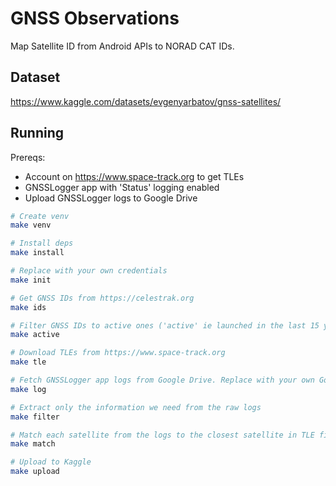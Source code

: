 # GNSS Observations

Map Satellite ID from Android APIs to NORAD CAT IDs.

## Dataset

https://www.kaggle.com/datasets/evgenyarbatov/gnss-satellites/

## Running

Prereqs: 

- Account on https://www.space-track.org to get TLEs
- GNSSLogger app with 'Status' logging enabled
- Upload GNSSLogger logs to Google Drive


```sh
# Create venv
make venv  

# Install deps
make install  

# Replace with your own credentials
make init  

# Get GNSS IDs from https://celestrak.org
make ids  

# Filter GNSS IDs to active ones ('active' ie launched in the last 15 years)
make active  

# Download TLEs from https://www.space-track.org
make tle  

# Fetch GNSSLogger app logs from Google Drive. Replace with your own Google Drive
make log  

# Extract only the information we need from the raw logs
make filter  

# Match each satellite from the logs to the closest satellite in TLE files
make match  

# Upload to Kaggle
make upload  
```

